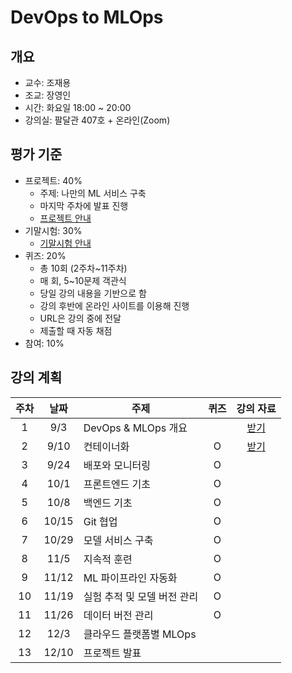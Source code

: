 # DevOps to MLOps


## 개요

- 교수: 조재용
- 조교: 장영인
- 시간: 화요일 18:00 ~ 20:00
- 강의실: 팔달관 407호 + 온라인(Zoom)


## 평가 기준

- 프로젝트: 40%
  - 주제: 나만의 ML 서비스 구축
  - 마지막 주차에 발표 진행
  - [프로젝트 안내](PROJECT.md)
- 기말시험: 30%
  - [기말시험 안내](FINAL_EXAM.md)
- 퀴즈: 20%
  - 총 10회 (2주차~11주차)
  - 매 회, 5~10문제 객관식
  - 당일 강의 내용을 기반으로 함
  - 강의 후반에 온라인 사이트를 이용해 진행
  - URL은 강의 중에 전달
  - 제출할 때 자동 채점
- 참여: 10%


## 강의 계획

| 주차 | 날짜 | 주제 | 퀴즈 | 강의 자료 |
| :-: | :-: | --- | :-: | :-: |
| 1 | 9/3 | DevOps & MLOps 개요 |  | [받기](https://drive.google.com/file/d/1y9JCPnSdDQS-Whd1O8jIND24sKquDeDY/view?usp=sharing) |
| 2 | 9/10 | 컨테이너화 | O | [받기](https://drive.google.com/file/d/1HvKxXq8qP2S8gu6TtvzKT4zLPDlGFCwq/view?usp=drive_link) |
| 3 | 9/24 | 배포와 모니터링 | O | |
| 4 | 10/1 | 프론트엔드 기초 | O | |
| 5 | 10/8 | 백엔드 기초 | O | |
| 6 | 10/15 | Git 협업 | O | |
| 7 | 10/29 | 모델 서비스 구축 | O | |
| 8 | 11/5 | 지속적 훈련 | O | |
| 9 | 11/12 | ML 파이프라인 자동화 | O | |
| 10 | 11/19 | 실험 추적 및 모델 버전 관리 | O | |
| 11 | 11/26 | 데이터 버전 관리 | O | |
| 12 | 12/3 | 클라우드 플랫폼별 MLOps | | |
| 13 | 12/10 | 프로젝트 발표 | | |
